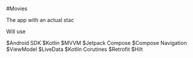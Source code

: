 #Movies

The app with an actual stac


Will use

$Android SDK $Kotlin $MVVM $Jetpack Compose $Compose Navigation $ViewModel $LiveData $Kotlin Corutines $Retrofit $Hilt
